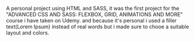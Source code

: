 A personal project using HTML and SASS, it was the first project for the "ADVANCED CSS AND SASS: FLEXBOX, GRID, ANIMATIONS AND MORE" course i have taken on Udemy. and because it's personal i used a filler text(Lorem Ipsum) instead of real words but i made sure to chooe a suitable layout and colors.